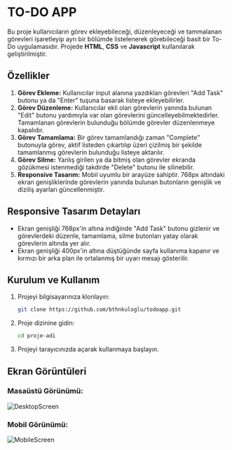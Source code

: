 # TO-DO APP
Bu proje kullanıcıların görev ekleyebileceği, düzenleyeceği ve tammalanan görevleri işaretleyip ayrı bir bölümde listelenerek görebileceği basit bir To-Do uygulamasıdır. Projede **HTML**, **CSS** ve **Javascript** kullanılarak geliştirilmiştir.

## Özellikler
1) **Görev Ekleme:** Kullanıcılar input alanına yazdıkları görevleri "Add Task" butonu ya da "Enter" tuşuna basarak listeye ekleyebilirler.
2) **Görev Düzenleme:** Kullanıcılar ekli olan görevlerin yanında bulunan "Edit" butonu yardımıyla var olan görevlerini güncelleyebilmektedirler. Tamamlanan görevlerin bulunduğu bölümde görevler düzenlenmeye kapalıdır. 
3) **Görev Tamamlama:** Bir görev tamamlandığı zaman "Complete" butonuyla görev, aktif listeden çıkartılıp üzeri çizilmiş bir şekilde tamamlanmış görevlerin bulunduğu listeye aktarılır.
4) **Görev Silme:** Yanlış girilen ya da bitmiş olan görevler ekranda gözükmesi istenmediği takdirde "Delete" butonu ile silinebilir.
5) **Responsive Tasarım:** Mobil uyumlu bir arayüze sahiptir. 768px altındaki ekran genişliklerinde görevlerin yanında bulunan butonların genişlik ve diziliş ayarları güncellenmiştir. 

## Responsive Tasarım Detayları

- Ekran genişliği 768px'in altına indiğinde "Add Task" butonu gizlenir ve görevlerdeki düzenle, tamamlama, silme butonları yatay olarak görevlerin altında yer alır.
- Ekran genişliği 400px'in altına düştüğünde sayfa kullanıma kapanır ve kırmızı bir arka plan ile ortalanmış bir uyarı mesajı gösterilir.

## Kurulum ve Kullanım

1. Projeyi bilgisayarınıza klonlayın:
    ```bash
    git clone https://github.com/bthnkuloglu/todoapp.git
    ```
2. Proje dizinine gidin:
    ```bash
    cd proje-adi
    ```
3. Projeyi tarayıcınızda açarak kullanmaya başlayın.

## Ekran Görüntüleri

### Masaüstü Görünümü: 
![DesktopScreen](https://github.com/user-attachments/assets/b658e86d-1287-402e-8570-900eaa153414)

### Mobil Görünümü:
![MobileScreen](https://github.com/user-attachments/assets/e7a28032-5641-461c-9a50-556c1c6a7237)

